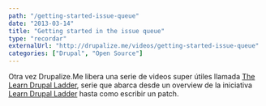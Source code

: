 ```yaml
---
path: "/getting-started-issue-queue"
date: "2013-03-14"
title: "Getting started in the issue queue"
type: "recordar"
externalUrl: "http://drupalize.me/videos/getting-started-issue-queue"
categories: ["Drupal", "Open Source"]
---
```


Otra vez Drupalize.Me libera una serie de videos super &uacute;tiles llamada [The Learn Drupal Ladder](http://drupalize.me/videos/getting-started-issue-queue), serie que abarca desde un overview de la iniciativa [Learn Drupal Ladder](http://drupalladder.org/) hasta como escribir un patch.